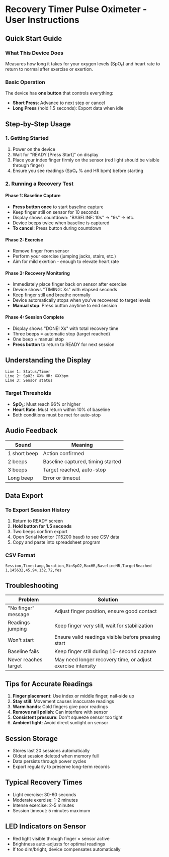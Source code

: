 # Recovery Timer Pulse Oximeter - User Instructions

## Quick Start Guide

### What This Device Does
Measures how long it takes for your oxygen levels (SpO₂) and heart rate to return to normal after exercise or exertion.

### Basic Operation
The device has **one button** that controls everything:
- **Short Press**: Advance to next step or cancel
- **Long Press** (hold 1.5 seconds): Export data when idle

## Step-by-Step Usage

### 1. Getting Started
1. Power on the device
2. Wait for "READY [Press Start]" on display
3. Place your index finger firmly on the sensor (red light should be visible through finger)
4. Ensure you see readings (SpO₂ % and HR bpm) before starting

### 2. Running a Recovery Test

#### Phase 1: Baseline Capture
- **Press button once** to start baseline capture
- Keep finger still on sensor for 10 seconds
- Display shows countdown: "BASELINE: 10s" → "9s" → etc.
- Device beeps twice when baseline is captured
- **To cancel**: Press button during countdown

#### Phase 2: Exercise
- Remove finger from sensor
- Perform your exercise (jumping jacks, stairs, etc.)
- Aim for mild exertion - enough to elevate heart rate

#### Phase 3: Recovery Monitoring
- Immediately place finger back on sensor after exercise
- Device shows "TIMING: Xs" with elapsed seconds
- Keep finger still and breathe normally
- Device automatically stops when you've recovered to target levels
- **Manual stop**: Press button anytime to end session

#### Phase 4: Session Complete
- Display shows "DONE! Xs" with total recovery time
- Three beeps = automatic stop (target reached)
- One beep = manual stop
- **Press button** to return to READY for next session

## Understanding the Display

```
Line 1: Status/Timer
Line 2: SpO2: XX% HR: XXXbpm  
Line 3: Sensor status
```

### Target Thresholds
- **SpO₂**: Must reach 96% or higher
- **Heart Rate**: Must return within 10% of baseline
- Both conditions must be met for auto-stop

## Audio Feedback

| Sound | Meaning |
|-------|---------|
| 1 short beep | Action confirmed |
| 2 beeps | Baseline captured, timing started |
| 3 beeps | Target reached, auto-stop |
| Long beep | Error or timeout |

## Data Export

### To Export Session History
1. Return to READY screen
2. **Hold button for 1.5 seconds**
3. Two beeps confirm export
4. Open Serial Monitor (115200 baud) to see CSV data
5. Copy and paste into spreadsheet program

### CSV Format
```
Session,Timestamp,Duration,MinSpO2,MaxHR,BaselineHR,TargetReached
1,145632,45,94,132,72,Yes
```

## Troubleshooting

| Problem | Solution |
|---------|----------|
| "No finger" message | Adjust finger position, ensure good contact |
| Readings jumping | Keep finger very still, wait for stabilization |
| Won't start | Ensure valid readings visible before pressing start |
| Baseline fails | Keep finger still during 10-second capture |
| Never reaches target | May need longer recovery time, or adjust exercise intensity |


## Tips for Accurate Readings

1. **Finger placement**: Use index or middle finger, nail-side up
2. **Stay still**: Movement causes inaccurate readings
3. **Warm hands**: Cold fingers give poor readings
4. **Remove nail polish**: Can interfere with sensor
5. **Consistent pressure**: Don't squeeze sensor too tight
6. **Ambient light**: Avoid direct sunlight on sensor

## Session Storage

- Stores last 20 sessions automatically
- Oldest session deleted when memory full
- Data persists through power cycles
- Export regularly to preserve long-term records

## Typical Recovery Times

- Light exercise: 30-60 seconds
- Moderate exercise: 1-2 minutes  
- Intense exercise: 2-5 minutes
- Session timeout: 5 minutes maximum

## LED Indicators on Sensor

- Red light visible through finger = sensor active
- Brightness auto-adjusts for optimal readings
- If too dim/bright, device compensates automatically